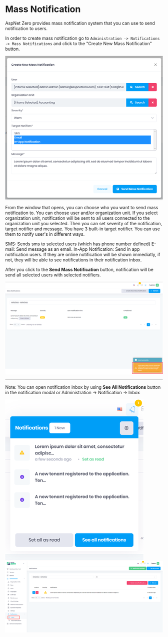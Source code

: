 # Mass Notification

AspNet Zero provides mass notification system that you can use to send notification to users. 

In order to create mass notification go to `Administration -> Notifications -> Mass Notifications` and click to the "Create New Mass Notification" button. 

<img src="images/create-new-mass-notification.png" alt="notifications" class="img-thumbnail" />


From the window that opens, you can choose who you want to send mass notification to. You can choose user and/or organization unit. If you select organization unit, notification will be sent to all users connected to the organization unit you selected. Then you can set severity of the notification, target notifier and message. 
You have 3 built-in target notifier. You can use them to notify user's in different ways.

SMS: Sends sms to selected users (which has phone number defined)
E-mail: Send message as an email.
In-App Notification: Send in app notification users. If they are online notification will be shown immediatly, if not, they will be able to see notifications in their notification inbox.

After you click to the **Send Mass Notification** button, notification will be send all selected users with selected notifiers.

<img src="images/create-new-mass-notification-result.png" alt="notifications" class="img-thumbnail" />

___________________


Note: You can open notification inbox by using **See All Notifications** button in the notification modal or Administration -> Notification -> Inbox

<img src="images/create-new-mass-notification-result-2.png" alt="notifications" class="img-thumbnail" />
<img src="images/create-new-mass-notification-result-3.png" alt="notifications" class="img-thumbnail" />